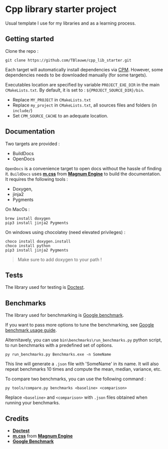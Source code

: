 # Cpp library starter project

Usual template I use for my libraries and as a learning process.


## Getting started

Clone the repo :

```
git clone https://github.com/TBlauwe/cpp_lib_starter.git
```

Each target will automatically install dependencies via [CPM](https://github.com/cpm-cmake/).
However, some dependencies needs to be downloaded manually (for some targets).

Executables location are specified by variable `PROJECT_EXE_DIR` in the main `CMakeLists.txt`. 
By default, it is set to : `${PROJECT_SOURCE_DIR}/bin`.

* Replace `MY_PROJECT` in `CMakeLists.txt`
* Replace `my_project` in `CMakeLists.txt`, all sources files and folders (in `include/`)
* Set `CPM_SOURCE_CACHE` to an adequate location.


## Documentation

Two targets are provided :

* BuildDocs
* OpenDocs

`OpenDocs` is a convenience target to open docs without the hassle of finding it.
`BuildDocs` uses **[m.css](https://mcss.mosra.cz/)** from **[Magnum Engine](https://magnum.graphics/)** to build the documentation.
It requires the following tools :
* Doxygen, 
* jinja2 
* Pygments 

On MacOs :
```
brew install doxygen
pip3 install jinja2 Pygments
```

On windows using chocolatey (need elevated privileges) :
```
choco install doxygen.install
choco install python
pip3 install jinja2 Pygments
```

> Make sure to add doxygen to your path !

## Tests

The library used for testing is [Doctest](https://github.com/doctest/doctest).

## Benchmarks

The library used for benchmarking is [Google benchmark](https://github.com/google/benchmark).

If you want to pass more options to tune the benchmarking, see 
[Google benchmark usage guide](https://github.com/google/benchmark/blob/main/docs/user_guide.md).

Alternitavely, you can use `bin\benchmarks\run_benchmarks.py` python script, to run benchmarks with a predefined set of options.

```
py run_benchmarks.py Benchmarks.exe -n SomeName
```

This line will generate a `.json` file with 'SomeName' in its name. It will also repeat benchmarks 10 times and compute the mean, median, variance, etc.

To compare two benchmarks, you can use the following command :

```
py tools/compare.py benchmarks <baseline> <comparison>
```

Replace `<baseline>` and `<comparison>` with `.json` files obtained when running your benchmarks.

## Credits

* **[Doctest](https://github.com/doctest/doctest)**
* **[m.css](https://mcss.mosra.cz/)** from **[Magnum Engine](https://magnum.graphics/)**
* **[Google Benchmark](https://github.com/google/benchmark)**
